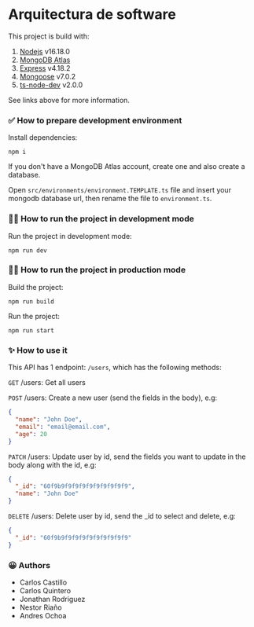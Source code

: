 # Arquitectura de software

This project is build with:

1. [Nodejs](https://nodejs.org/en) v16.18.0
2. [MongoDB Atlas](https://www.mongodb.com/atlas)
3. [Express](https://expressjs.com/) v4.18.2
4. [Mongoose](https://mongoosejs.com/) v7.0.2
5. [ts-node-dev](https://www.npmjs.com/package/ts-node-dev) v2.0.0

See links above for more information.

### ✅ How to prepare development environment

Install dependencies:
```shell
npm i
```
If you don't have a MongoDB Atlas account, create one and also create a database.

Open `src/environments/environment.TEMPLATE.ts` file and insert your mongodb database url, then rename the file to `environment.ts`.

### 🏃‍♂️ How to run the project in development mode

Run the project in development mode:
```shell
npm run dev
```

### 🏃‍♂️ How to run the project in production mode

Build the project:
```shell
npm run build
```

Run the project:
```shell
npm run start
```

### ✨ How to use it

This API has 1 endpoint: `/users`, which has the following methods:

`GET` /users: Get all users

`POST` /users: Create a new user (send the fields in the body), e.g:
```json
{
  "name": "John Doe",
  "email": "email@email.com",
  "age": 20
}
```

`PATCH` /users: Update user by id, send the fields you want to update in the body along with the id, e.g:
```json
{
  "_id": "60f9b9f9f9f9f9f9f9f9f9f9",
  "name": "John Doe"
}
```

`DELETE` /users: Delete user by id, send the _id to select and delete, e.g:
```json
{
  "_id": "60f9b9f9f9f9f9f9f9f9f9f9"
}
```

### 😀 Authors

- Carlos Castillo
- Carlos Quintero
- Jonathan Rodriguez
- Nestor Riaño
- Andres Ochoa
